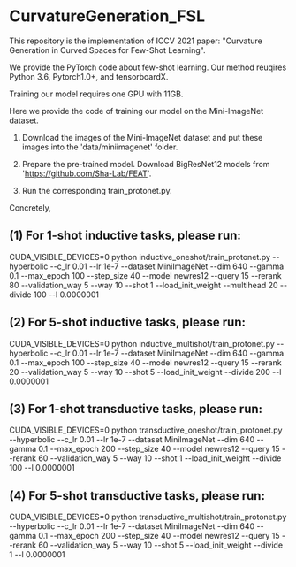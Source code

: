 # CurvatureGeneration_FSL

This repository is the implementation of ICCV 2021 paper: "Curvature Generation in Curved Spaces for Few-Shot Learning".

We provide the PyTorch code about few-shot learning. Our method reuqires Python 3.6, Pytorch1.0+, and tensorboardX.

Training our model requires one GPU with 11GB.

Here we provide the code of training our model on the Mini-ImageNet dataset.

1. Download the images of the Mini-ImageNet dataset and put these images into the 'data/miniimagenet' folder.

2. Prepare the pre-trained model. Download BigResNet12 models from 'https://github.com/Sha-Lab/FEAT'.
 
3. Run the corresponding train_protonet.py.

Concretely,

(1) For 1-shot inductive tasks, please run:
-------
CUDA_VISIBLE_DEVICES=0 python inductive_oneshot/train_protonet.py --hyperbolic --c_lr 0.01 --lr 1e-7 --dataset MiniImageNet --dim 640 --gamma 0.1 --max_epoch 100 --step_size 40 --model newres12 --query 15 --rerank 80 --validation_way 5 --way 10 --shot 1 --load_init_weight --multihead 20 --divide 100  --l 0.0000001 

(2) For 5-shot inductive tasks, please run:
-------
CUDA_VISIBLE_DEVICES=0 python inductive_multishot/train_protonet.py --hyperbolic --c_lr 0.01 --lr 1e-7 --dataset MiniImageNet --dim 640 --gamma 0.1 --max_epoch 100 --step_size 40 --model newres12 --query 15 --rerank 20 --validation_way 5 --way 10 --shot 5 --load_init_weight --divide 200  --l 0.0000001

(3) For 1-shot transductive tasks, please run:
-------
CUDA_VISIBLE_DEVICES=0 python transductive_oneshot/train_protonet.py --hyperbolic --c_lr 0.01 --lr 1e-7 --dataset MiniImageNet --dim 640 --gamma 0.1 --max_epoch 200 --step_size 40 --model newres12 --query 15 --rerank 60 --validation_way 5 --way 10 --shot 1 --load_init_weight --divide 100  --l 0.0000001

(4) For 5-shot transductive tasks, please run:
-------
CUDA_VISIBLE_DEVICES=0 python transductive_multishot/train_protonet.py --hyperbolic --c_lr 0.01 --lr 1e-7 --dataset MiniImageNet --dim 640 --gamma 0.1 --max_epoch 200 --step_size 40 --model newres12 --query 15 --rerank 60 --validation_way 5 --way 10 --shot 5 --load_init_weight --divide 1  --l 0.0000001



